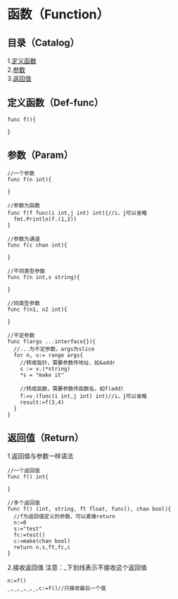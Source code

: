 # 函数（Function）
## 目录（Catalog）
1.[定义函数](#定义函数def-func)</br>
2.[参数](#参数param)</br>
3.[返回值](#返回值return)</br>
## 定义函数（Def-func）
```
func f(){
  
}
```
## 参数（Param）
```
//一个参数
func f(n int){
  
}

//参数为函数
func f(f func(i int,j int) int){//i，j可以省略
  fmt.Println(f.(1,2))
}

//参数为通道
func f(c chan int){

}

//不同类型参数
func f(n int,s string){
  
}

//同类型参数
func f(n1, n2 int){
  
}

//不定参数
func f(args ...interface{}){
  //...为不定参数，args为slice
  for n, v:= range args{
    //转成指针，需要参数传地址，如&addr
    s := v.(*string)
    *s = "make it"
    
    //转成函数，需要参数传函数名，如f(add)
    f:=v.(func(i int,j int) int)//i，j可以省略
    result:=f(3,4)
  } 
}

```
## 返回值（Return）
1.返回值与参数一样语法</br>
```
//一个返回值
func f() int{

}

//多个返回值
func f() (int, string, ft float, func(), chan bool){
  //f为返回值定义的参数，可以直接return
  n:=0
  s:="test"
  fc:=test()
  c:=make(chan bool)
  return n,s,ft,fc,c
}

```
2.接收返回值
注意：\_下划线表示不接收这个返回值</br>
```
n:=f()
_,_,_,_,_,c:=f()//只接收最后一个值
```
